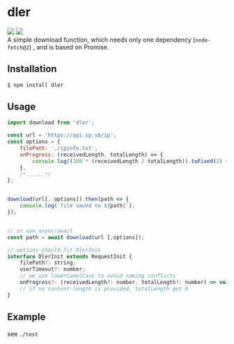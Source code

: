 # dler

[![](https://badgen.net/packagephobia/install/dler)](https://packagephobia.com/result?p=dler)
[![](https://img.shields.io/npm/v/dler)](https://www.npmjs.com/package/dler)  
A simple download function, which needs only one dependency (`node-fetch@2`) , and is based on Promise.

## Installation

```sh
$ npm install dler
```

## Usage

```js
import download from 'dler';

const url = 'https://api.ip.sb/ip';
const options = {
    filePath: './ipinfo.txt',
    onProgress: (receivedLength, totalLength) => {
        console.log((100 * (receivedLength / totalLength)).toFixed(2) + '%');
    },
    /*......*/
};


download(url[, options]).then(path => {
    console.log(`file saved to ${path}`);
});


// or use async/await
const path = await download(url [,options]);

// options should fit DlerInit
interface DlerInit extends RequestInit {
    filePath?: string;
    userTimeout?: number;
    // we use lowerCamelCase to avoid naming conflicts
    onProgress?: (receivedLength?: number, totalLength?: number) => void;
    // if no content-length is provided, totalLength get 0
}

```

## Example

see `./test`

